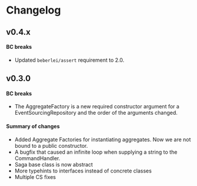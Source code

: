 # Changelog

## v0.4.x

#### BC breaks

- Updated `beberlei/assert` requirement to 2.0.

## v0.3.0

#### BC breaks

- The AggregateFactory is a new required constructor argument for a EventSourcingRepository and the order of the arguments changed.

#### Summary of changes

- Added Aggregate Factories for instantiating aggregates. Now we are not bound to a public constructor. 
- A bugfix that caused an infinite loop when supplying a string to the CommandHandler.
- Saga base class is now abstract
- More typehints to interfaces instead of concrete classes
- Multiple CS fixes
